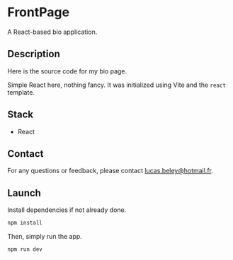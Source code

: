 # FrontPage

A React-based bio application.

## Description

Here is the source code for my bio page.

Simple React here, nothing fancy. It was initialized using Vite and the `react` template.

## Stack

- React

## Contact

For any questions or feedback, please contact [lucas.beley@hotmail.fr](mailto:lucas.beley@hotmail.fr).


## Launch

Install dependencies if not already done.
```sh
npm install
```

Then, simply run the app.
```sh
npm run dev
```
